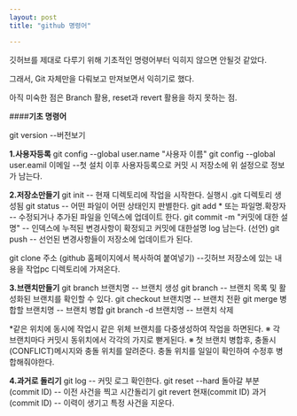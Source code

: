 ```yaml
---
layout: post
title: "github 명령어"

---
```


깃허브를 제대로 다루기 위해 기초적인 명령어부터 익히지 않으면 안될것 같았다.

그래서, Git 자체만을 다뤄보고 만져보면서 익히기로 했다.

아직 미숙한 점은 Branch 활용, reset과 revert 활용을 하지 못하는 점.

####**기초 명령어**

git version --버전보기

**1.사용자등록**
git config --global user.name "사용자 이름"
git config --global user.eamil 이메일
--첫 설치 이후 사용자등록으로 커밋 시 저장소에 위 설정으로 정보가 남는다.

**2.저장소만들기**
git init -- 현재 디렉토리에 작업을 시작한다. 실행시 .git 디렉토리 생성됨
git status -- 어떤 파일이 어떤 상태인지 판별한다.
git add * 또는 파일명.확장자
-- 수정되거나 추가된 파일을 인덱스에 업데이트 한다.
git commit -m "커밋에 대한 설명"
-- 인덱스에 누적된 변경사항이 확정되고 커밋에 대한설명 log 남는다. (선언)
git push -- 선언된 변경사항들이 저장소에 업데이트가 된다.

git clone 주소 (github 홈페이지에서 복사하여 붙여넣기)
--깃허브 저장소에 있는 내용을 작업pc 디렉토리에 가져온다.

**3.브랜치만들기**
git branch 브랜치명 -- 브랜치 생성
git branch -- 브랜치 목록 및 활성화된 브랜치를 확인할 수 있다.
git checkout 브랜치명 -- 브랜치 전환
git merge 병합할 브랜치명 -- 브랜치 병합
git branch -d 브랜치명 -- 브랜치 삭제

*같은 위치에 동시에 작업시
같은 위체 브랜치를 다중생성하여 작업을 하면된다. 
※ 각 브랜치마다 커밋시 동위치에서 각각의 가지로 뻗게된다.
※ 첫 브랜치 병합후, 충돌시(CONFLICT)메시지와 충돌 위치를 알려준다.
 충돌 위치를 일일이 확인하여 수정후 병합해줘야한다.
 
**4.과거로 돌리기**
git log -- 커밋 로그 확인한다.
git reset --hard 돌아갈 부분(commit ID) -- 이전 사건을 찍고 시간돌리기
git revert 현재(commit ID) 과거(commit ID) -- 이력이 생기고 특정 사건을 지운다.
